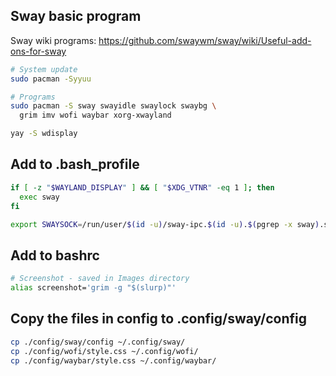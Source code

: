 ## Sway basic program
Sway wiki programs: https://github.com/swaywm/sway/wiki/Useful-add-ons-for-sway

```bash
# System update
sudo pacman -Syyuu

# Programs
sudo pacman -S sway swayidle swaylock swaybg \
  grim imv wofi waybar xorg-xwayland

yay -S wdisplay
```

## Add to .bash_profile
```bash
if [ -z "$WAYLAND_DISPLAY" ] && [ "$XDG_VTNR" -eq 1 ]; then
  exec sway
fi

export SWAYSOCK=/run/user/$(id -u)/sway-ipc.$(id -u).$(pgrep -x sway).sock
```

## Add to bashrc
```bash
# Screenshot - saved in Images directory
alias screenshot='grim -g "$(slurp)"'
```

## Copy the files in config to .config/sway/config
```bash
cp ./config/sway/config ~/.config/sway/
cp ./config/wofi/style.css ~/.config/wofi/
cp ./config/waybar/style.css ~/.config/waybar/
```
